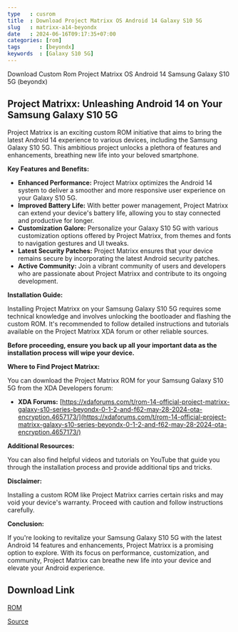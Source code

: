 ```yaml
---
type   : cusrom
title  : Download Project Matrixx OS Android 14 Galaxy S10 5G
slug   : matrixx-a14-beyondx
date   : 2024-06-16T09:17:35+07:00
categories: [rom]
tags      : [beyondx]
keywords  : [Galaxy S10 5G]
---
```


Download Custom Rom Project Matrixx OS Android 14 Samsung Galaxy S10 5G (beyondx)

## Project Matrixx: Unleashing Android 14 on Your Samsung Galaxy S10 5G

Project Matrixx is an exciting custom ROM initiative that aims to bring the latest Android 14 experience to various devices, including the Samsung Galaxy S10 5G. This ambitious project unlocks a plethora of features and enhancements, breathing new life into your beloved smartphone.

**Key Features and Benefits:**

* **Enhanced Performance:** Project Matrixx optimizes the Android 14 system to deliver a smoother and more responsive user experience on your Galaxy S10 5G.
* **Improved Battery Life:** With better power management, Project Matrixx can extend your device's battery life, allowing you to stay connected and productive for longer.
* **Customization Galore:** Personalize your Galaxy S10 5G with various customization options offered by Project Matrixx, from themes and fonts to navigation gestures and UI tweaks.
* **Latest Security Patches:** Project Matrixx ensures that your device remains secure by incorporating the latest Android security patches.
* **Active Community:** Join a vibrant community of users and developers who are passionate about Project Matrixx and contribute to its ongoing development.

**Installation Guide:**

Installing Project Matrixx on your Samsung Galaxy S10 5G requires some technical knowledge and involves unlocking the bootloader and flashing the custom ROM. It's recommended to follow detailed instructions and tutorials available on the Project Matrixx XDA forum or other reliable sources.

**Before proceeding, ensure you back up all your important data as the installation process will wipe your device.**

**Where to Find Project Matrixx:**

You can download the Project Matrixx ROM for your Samsung Galaxy S10 5G from the XDA Developers forum:

* **XDA Forums:** [https://xdaforums.com/t/rom-14-official-project-matrixx-galaxy-s10-series-beyondx-0-1-2-and-f62-may-28-2024-ota-encryption.4657173/](https://xdaforums.com/t/rom-14-official-project-matrixx-galaxy-s10-series-beyondx-0-1-2-and-f62-may-28-2024-ota-encryption.4657173/)

**Additional Resources:**

You can also find helpful videos and tutorials on YouTube that guide you through the installation process and provide additional tips and tricks.

**Disclaimer:**

Installing a custom ROM like Project Matrixx carries certain risks and may void your device's warranty. Proceed with caution and follow instructions carefully.

**Conclusion:**

If you're looking to revitalize your Samsung Galaxy S10 5G with the latest Android 14 features and enhancements, Project Matrixx is a promising option to explore. With its focus on performance, customization, and community, Project Matrixx can breathe new life into your device and elevate your Android experience.

## Download Link
[ROM](https://sourceforge.net/projects/projectmatrixx/files/Android-14/beyondx/)

[Source](https://www.projectmatrixx.org/downloads/beyondx)
